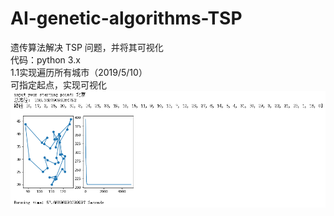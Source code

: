 # AI-genetic-algorithms-TSP
遗传算法解决 TSP 问题，并将其可视化<br>
代码：python 3.x<br>
1.1实现遍历所有城市（2019/5/10）<br>
可指定起点，实现可视化<br>
![](https://github.com/Joel-Q-Xu/AI-genetic-algorithms-TSP/blob/master/image/1.jpg)<br>
